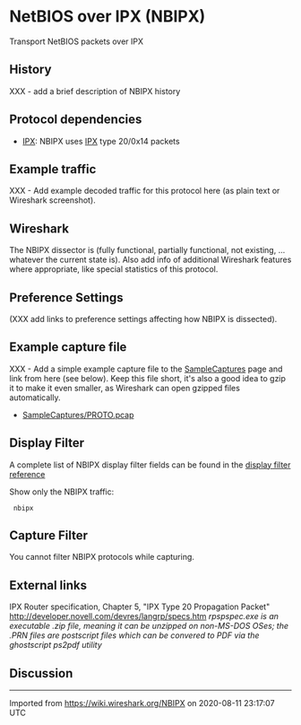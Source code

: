 # NetBIOS over IPX (NBIPX)

Transport NetBIOS packets over IPX

## History

XXX - add a brief description of NBIPX history

## Protocol dependencies

  - [IPX](/IPX): NBIPX uses [IPX](/IPX) type 20/0x14 packets

## Example traffic

XXX - Add example decoded traffic for this protocol here (as plain text or Wireshark screenshot).

## Wireshark

The NBIPX dissector is (fully functional, partially functional, not existing, ... whatever the current state is). Also add info of additional Wireshark features where appropriate, like special statistics of this protocol.

## Preference Settings

(XXX add links to preference settings affecting how NBIPX is dissected).

## Example capture file

XXX - Add a simple example capture file to the [SampleCaptures](/SampleCaptures) page and link from here (see below). Keep this file short, it's also a good idea to gzip it to make it even smaller, as Wireshark can open gzipped files automatically.

  - [SampleCaptures/PROTO.pcap](uploads/__moin_import__/attachments/SampleCaptures/PROTO.pcap)

## Display Filter

A complete list of NBIPX display filter fields can be found in the [display filter reference](http://www.wireshark.org/docs/dfref/n/nbipx.html)

Show only the NBIPX traffic:

``` 
 nbipx 
```

## Capture Filter

You cannot filter NBIPX protocols while capturing.

## External links

IPX Router specification, Chapter 5, "IPX Type 20 Propagation Packet" <http://developer.novell.com/devres/langrp/specs.htm> *rpspspec.exe is an executable .zip file, meaning it can be unzipped on non-MS-DOS OSes; the .PRN files are postscript files which can be convered to PDF via the ghostscript ps2pdf utility*

## Discussion

---

Imported from https://wiki.wireshark.org/NBIPX on 2020-08-11 23:17:07 UTC
